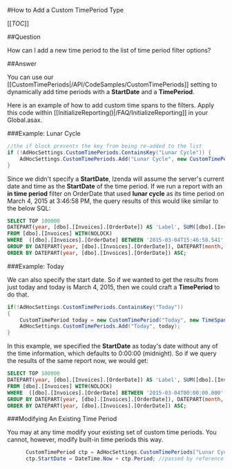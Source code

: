 #How to Add a Custom TimePeriod Type

[[_TOC_]]

##Question

How can I add a new time period to the list of time period filter options?

##Answer

You can use our [[CustomTimePeriods|/API/CodeSamples/CustomTimePeriods]] setting to dynamically add time periods with a **StartDate** and a **TimePeriod**.

Here is an example of how to add custom time spans to the filters. Apply this code within [[InitializeReporting()|/FAQ/InitializeReporting]] in your Global.asax.

###Example: Lunar Cycle

```csharp
//the if block prevents the key from being re-added to the list
if (!AdHocSettings.CustomTimePeriods.ContainsKey("Lunar Cycle")) { 
    AdHocSettings.CustomTimePeriods.Add("Lunar Cycle", new CustomTimePeriod("Lunar Cycle", new TimeSpan(29, 12, 44, 2, 976))); 
}
```

Since we didn't specify a **StartDate**, Izenda will assume the server's current date and time as the **StartDate** of the time period. If we run a report with an **in time period** filter on OrderDate that used **lunar cycle** as its time period on March 4, 2015 at 3:46:58 PM, the query results of this would like similar to the below SQL:

```sql
SELECT TOP 100000  
DATEPART(year, [dbo].[Invoices].[OrderDate]) AS 'Label', SUM([dbo].[Invoices].[Freight]) AS 'Value', DATEPART(month, [dbo].[Invoices].[OrderDate]) AS 'Separator'
FROM [dbo].[Invoices] WITH(NOLOCK) 
WHERE  ([dbo].[Invoices].[OrderDate] BETWEEN '2015-03-04T15:46:58.541' AND '2015-04-03T04:31:01.517') 
GROUP BY DATEPART(year, [dbo].[Invoices].[OrderDate]), DATEPART(month, [dbo].[Invoices].[OrderDate])
ORDER BY DATEPART(year, [dbo].[Invoices].[OrderDate]) ASC;
```

###Example: Today

We can also specify the start date. So if we wanted to get the results from just today and today is March 4, 2015, then we could craft a **TimePeriod** to do that.

```csharp
if(!AdHocSettings.CustomTimePeriods.ContainsKey("Today"))
{
    CustomTimePeriod today = new CustomTimePeriod("Today", new TimeSpan(23, 59, 59, 999), DateTime.Now.Date);
    AdHocSettings.CustomTimePeriods.Add("Today", today);
}
```

In this example, we specified the **StartDate** as today's date without any of the time information, which defaults to 0:00:00 (midnight). So if we query the results of the same report now, we would get:

```sql
SELECT TOP 100000  
DATEPART(year, [dbo].[Invoices].[OrderDate]) AS 'Label', SUM([dbo].[Invoices].[Freight]) AS 'Value', DATEPART(month, [dbo].[Invoices].[OrderDate]) AS 'Separator'
FROM [dbo].[Invoices] WITH(NOLOCK) 
WHERE  ([dbo].[Invoices].[OrderDate] BETWEEN '2015-03-04T00:00:00.000' AND '2015-03-04T23:59:59.999') 
GROUP BY DATEPART(year, [dbo].[Invoices].[OrderDate]), DATEPART(month, [dbo].[Invoices].[OrderDate])
ORDER BY DATEPART(year, [dbo].[Invoices].[OrderDate]) ASC;
```

###Modifying An Existing Time Period

You may at any time modify your existing set of custom time periods. You cannot, however, modify built-in time periods this way.

```csharp
      CustomTimePeriod ctp = AdHocSettings.CustomTimePeriods["Lunar Cycle"];
      ctp.StartDate = DateTime.Now + ctp.Period; //passed by reference so the original list will update
```